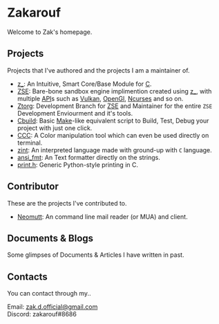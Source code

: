 # Zakarouf

Welcome to Zak's homepage.

## Projects

Projects that I've authored and the projects I am a maintainer of.

* [z_](https://zakarouf.github.io/z_): An Intuitive, Smart Core/Base Module for [C](https://en.wikipedia.org/wiki/C_(programming_language)).
* [ZSE](https://github.com/zakarouf/ZSE): Bare-bone sandbox engine implimention created using [z_](), with multiple [API](https://en.wikipedia.org/wiki/API)s such as [Vulkan](), [OpenGl](), [Ncurses]() and so on.
* [Ztorg](https://github.com/zakarouf/ztorg): Development Branch for [ZSE]() and Maintainer for the entire `ZSE` Development Enviourment and it's tools.
* [Cbuild](https://github.com/zakarouf/cbuilder): Basic [Make]()-like equivalent script to Build, Test, Debug your project with just one click.
* [CCC](https://github.com/zakarouf/colorcodeconverter): A Color manipulation tool which can even be used directly on terminal.
* [zint](https://github.com/zakarouf/zint): An interpreted language made with ground-up with `C` language.
* [ansi_fmt](https://github.com/zakarouf/ansi_fmt): An Text formatter directly on the strings.
* [print.h](https://github.com/zakarouf/print.h): Generic Python-style printing in C.

## Contributor

These are the projects I've contributed to.

* [Neomutt](https://neomutt.org): An command line mail reader (or MUA) and client.

## Documents & Blogs

Some glimpses of Documents & Articles I have written in past.

## Contacts

You can contact through my..

Email: zak.d.official@gmail.com <br>
Discord: zakarouf#8686
